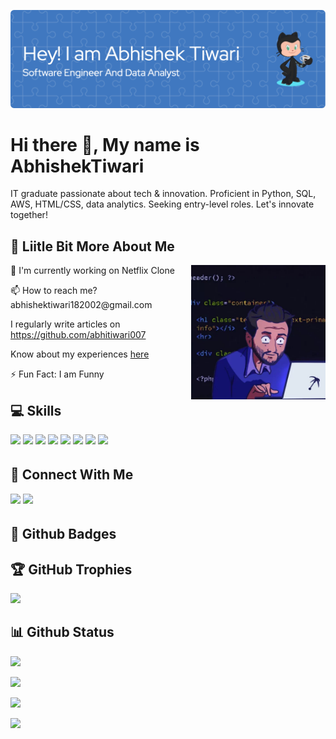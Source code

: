 ![logo](https://github.com/abhitiwari007/abhitiwari007/blob/main/github-header-image-3.png)
# Hi there 👋, My name is AbhishekTiwari

IT graduate passionate about tech & innovation. Proficient in Python, SQL, AWS, HTML/CSS, data analytics. Seeking entry-level roles. Let's innovate together!


## 💫 Liitle Bit More About Me
<img align="right" width="215"  src="https://github.com/abhitiwari007/abhitiwari007/blob/main/giphy-2.webp">
<p>🔭 I'm currently working on Netflix Clone</p>
<p>📫 How to reach me? abhishektiwari182002@gmail.com</p>
<p>I regularly write articles on <a href="">https://github.com/abhitiwari007</a></p>
<p>Know about my experiences <a href="https://drive.google.com/file/d/1WVkcucrD5JvfQoyBgp6zuCrmFn_fmSaL/view?usp=sharing">here</a></p>
<p>⚡ Fun Fact: I am Funny</p>


## 💻 Skills
<p>
<img src="https://img.shields.io/badge/python-3670A0?style=for-the-badge&logo=python&logoColor=ffdd54" style="margin-bottom: 4px;" height="30px">
<img src="https://img.shields.io/badge/php-%23777BB4.svg?style=for-the-badge&logo=php&logoColor=white" style="margin-bottom: 4px;" height="30px">
<img src="https://img.shields.io/badge/Android-3DDC84?style=for-the-badge&logo=android&logoColor=white" style="margin-bottom: 4px;" height="30px">
<img src="https://img.shields.io/badge/html5-%23E34F26.svg?style=for-the-badge&logo=html5&logoColor=white" style="margin-bottom: 4px;" height="30px">
<img src="https://img.shields.io/badge/css3-%231572B6.svg?style=for-the-badge&logo=css3&logoColor=white" style="margin-bottom: 4px;" height="30px">
<img src="https://img.shields.io/badge/django-%23092E20.svg?style=for-the-badge&logo=django&logoColor=white" style="margin-bottom: 4px;" height="30px">
<img src="https://img.shields.io/badge/git-%23F05033.svg?style=for-the-badge&logo=git&logoColor=white" style="margin-bottom: 4px;" height="30px">
<img src="https://img.shields.io/badge/Linux-FCC624?style=for-the-badge&logo=linux&logoColor=black" style="margin-bottom: 4px;" height="30px">
</p>

## 👥 Connect With Me
<p>
<a href="https://linkedin.com/in/https://www.linkedin.com/in/abhishek-tiwari18032002/"><img src="https://img.shields.io/badge/linkedin-%230077B5.svg?style=for-the-badge&logo=linkedin&logoColor=white" style="margin-bottom: 4px;" height="30px" target="_blank"></a>
<a href="https://www.kaggle.com/abhii1802"><img src="https://img.shields.io/badge/Kaggle-035a7d?style=for-the-badge&logo=kaggle&logoColor=white" style="margin-bottom: 4px;" height="30px" target="_blank"></a>
</p>

## 🌟 Github Badges
<p>
</p>

## 🏆 GitHub Trophies

<p><img src="https://github-profile-trophy.vercel.app/?username=abhitiwari007">
</p>

## 📊 Github Status

<p><img src="https://github-readme-stats.vercel.app/api?username=abhitiwari007&show_icons=true"><p>

<p><img src="https://github-readme-stats.vercel.app/api/top-langs/?username=abhitiwari007&layout=compact"><p>

<p><img src="https://github-readme-streak-stats.herokuapp.com/?user=abhitiwari007"><p>

<p><img src="https://visitcount.itsvg.in/api?id=abhitiwari007&label=Profile%20Views&color=12&icon=5&pretty=true"><p>

